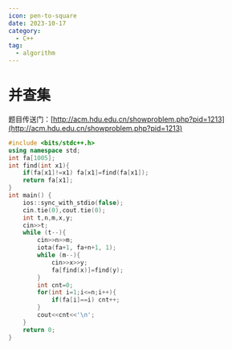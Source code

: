```yaml
---
icon: pen-to-square
date: 2023-10-17
category:
  - C++
tag:
  - algorithm
---
```


# 并查集

题目传送门：[http://acm.hdu.edu.cn/showproblem.php?pid=1213](http://acm.hdu.edu.cn/showproblem.php?pid=1213)

```cpp
#include <bits/stdc++.h>
using namespace std;
int fa[1005];
int find(int x1){
    if(fa[x1]!=x1) fa[x1]=find(fa[x1]);
    return fa[x1];
}
int main() {
    ios::sync_with_stdio(false);
    cin.tie(0),cout.tie(0);
    int t,n,m,x,y;
    cin>>t;
    while (t--){
        cin>>n>>m;
        iota(fa+1, fa+n+1, 1);
        while (m--){
            cin>>x>>y;
            fa[find(x)]=find(y);
        }
        int cnt=0;
        for(int i=1;i<=n;i++){
            if(fa[i]==i) cnt++;
        }
        cout<<cnt<<'\n';
    }
    return 0;
}

```
